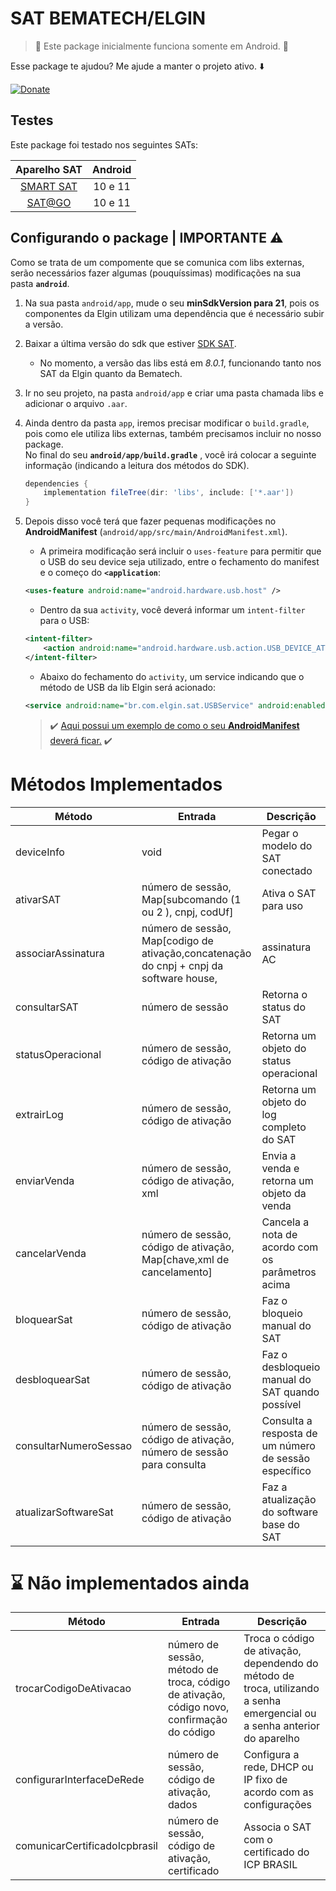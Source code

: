 # SAT BEMATECH/ELGIN

> 🚧  Este package inicialmente funciona somente em Android. 🚧 

Esse package te ajudou? Me ajude a manter o projeto ativo. ⬇️

[![Donate](https://img.shields.io/badge/Donate-PayPal-green.svg)](https://www.paypal.com/donate?business=5BMWJ9CYNVDAE&no_recurring=0&currency_code=BRL)

## Testes
Este package foi testado nos seguintes SATs: 

Aparelho SAT | Android |
:----------: | :-----: |
[SMART SAT](https://www.elgin.com.br/Produtos/automacao/sat-mfe/smart-sat) | 10 e 11 |
[SAT@GO](https://www.bematech.com.br/produto/rb-2000) | 10 e 11 |

## Configurando o package | IMPORTANTE ⚠
Como se trata de um compomente que se comunica com libs externas, serão necessários fazer algumas (pouquíssimas) modificações na sua pasta **`android`**.

1. Na sua pasta `android/app`, mude o seu **minSdkVersion para 21**, pois os componentes da Elgin utilizam uma dependência que é necessário subir a versão.

2. Baixar a última versão do sdk que estiver [SDK SAT](https://github.com/ElginDeveloperCommunity/SAT/tree/master/Elgin/SMART%20SAT/Biblioteca%20Android). 
    - No momento, a versão das libs está em *8.0.1*, funcionando tanto nos SAT da Elgin quanto da Bematech.

3. Ir no seu projeto, na pasta `android/app` e criar uma pasta chamada libs e adicionar o arquivo `.aar`.

4. Ainda dentro da pasta `app`, iremos precisar modificar o `build.gradle`, pois como ele utiliza libs externas, também precisamos incluir no nosso package.<br>No final do seu **`android/app/build.gradle`** , você irá colocar a seguinte informação (indicando a leitura dos métodos do SDK).

    ```gradle
    dependencies {
        implementation fileTree(dir: 'libs', include: ['*.aar'])
    }
    ```

5. Depois disso você terá que fazer pequenas modificações no **AndroidManifest** (`android/app/src/main/AndroidManifest.xml`).

    -  A primeira  modificação será incluir o `uses-feature` para permitir que o USB do seu device seja utilizado, entre o fechamento do manifest e o começo do **`<application`**:

    ```xml
    <uses-feature android:name="android.hardware.usb.host" />
    ```

    - Dentro da sua `activity`, você deverá informar um `intent-filter` para o USB:

    ```xml
    <intent-filter>
        <action android:name="android.hardware.usb.action.USB_DEVICE_ATTACHED" />
    </intent-filter>
    ```

    - Abaixo do fechamento do `activity`, um service indicando que o método de USB da lib Elgin será acionado:

    ```xml
    <service android:name="br.com.elgin.sat.USBService" android:enabled="true" />
    ```

    > ✔️ [Aqui possui um exemplo de como o seu **AndroidManifest** deverá ficar.](https://gist.github.com/brasizza/c38d36aa9fd312f6996b03061c731bd1) ✔️️

# Métodos Implementados

| Método | Entrada | Descrição |
| ------ | ------- | --------- |
|deviceInfo | void | Pegar o modelo do SAT conectado|
|ativarSAT | número de sessão, Map[subcomando (1 ou 2 ), cnpj, codUf] | Ativa o SAT para uso|
|associarAssinatura | número de sessão, Map[codigo de ativação,concatenação do cnpj + cnpj da software house, | assinatura AC | Associa a assinaturada sofware house |
|consultarSAT | número de sessão | Retorna o status do SAT |
|statusOperacional | número de sessão, código de ativação | Retorna um objeto do status operacional |
|extrairLog | número de sessão, código de ativação | Retorna um objeto do log completo do SAT |
|enviarVenda | número de sessão, código de ativação, xml | Envia a venda e retorna um objeto da venda |
|cancelarVenda | número de sessão, código de ativação, Map[chave,xml de cancelamento] | Cancela a nota de acordo com os parâmetros acima |
|bloquearSat | número de sessão, código de ativação | Faz o bloqueio manual do SAT |
|desbloquearSat | número de sessão, código de ativação | Faz o desbloqueio manual do SAT quando possível | testeFimAFim | número de sessão, código de ativação, xml | Faz um teste de fim a fim no SAT com base no xml enviado |
|consultarNumeroSessao | número de sessão, código de ativação, número de sessão para consulta | Consulta a resposta de um número de sessão específico |
|atualizarSoftwareSat | número de sessão, código de ativação | Faz a atualização do software base do SAT |


# ⌛ Não implementados ainda

| Método | Entrada | Descrição |
| ------ | ------- | --------- |
|trocarCodigoDeAtivacao | número de sessão, método de troca, código de ativação, código novo, confirmação do código | Troca o código de ativação, dependendo do método de troca, utilizando a senha emergencial ou a senha anterior do aparelho |
|configurarInterfaceDeRede | número de sessão, código de ativação, dados | Configura a rede, DHCP ou IP fixo de acordo com as configurações |
comunicarCertificadoIcpbrasil | número de sessão, código de ativação, certificado | Associa o SAT com o certificado do ICP BRASIL |

